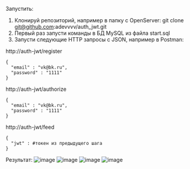 Запустить:
1. Клонируй репозиторий, например в папку с OpenServer: git clone git@github.com:adevvvv/auth_jwt.git
2. Первый раз запусти команды в БД MySQL из файла start.sql
3. Запусти следующие HTTP запросы c JSON, например в Postman:

http://auth-jwt/register

```
{
  "email" : "vk@bk.ru",
  "password" : "1111"
}
```

http://auth-jwt/authorize

```
{
  "email" : "vk@bk.ru",
  "password" : "1111"
}
```

http://auth-jwt/feed
```
{
  "jwt" : #токен из предыдущего шага
}
```
Результат:
![image](https://github.com/adevvvv/auth_jwt/assets/126315394/1bc00c9e-32f8-4634-8a87-4bdcbaf4f10b)
![image](https://github.com/adevvvv/auth_jwt/assets/126315394/96d06b70-5dd4-4b66-8d8f-9ce8c27c2ae7)
![image](https://github.com/adevvvv/auth_jwt/assets/126315394/cdf43021-dc99-4339-968e-bfe19772e0da)
![image](https://github.com/adevvvv/auth_jwt/assets/126315394/6833da43-565b-4a8b-89d9-0468899268a5)



